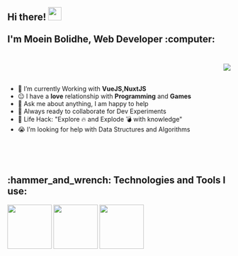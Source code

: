 <h2 align="left">
  <br>Hi there! <img src="https://user-images.githubusercontent.com/42378118/110234147-e3259600-7f4e-11eb-95be-0c4047144dea.gif" width="30"><br>
  <br> I'm Moein Bolidhe, Web Developer :computer:<br><br/>
</h2> 

<img src='https://i.pinimg.com/originals/aa/83/fa/aa83fa67b15cef9525e08a90fac02c1f.gif' align='right'>
<br/>
<br/>

- 🌱 I’m currently Working with **VueJS,NuxtJS**
- :neutral_face: I have a **love** relationship with **Programming** and **Games**
- 💬 Ask me about anything, I am happy to help
- 🚀 Always ready to collaborate for Dev Experiments
- 🎯 Life Hack: "Explore 🔥 and Explode 💣 with knowledge"
- 😭 I’m looking for help with Data Structures and Algorithms


<br />
<br />
<br />

<div>
  
  <h2 align="left">:hammer_and_wrench: Technologies and Tools I use:</h2>
  
  <img src="https://media3.giphy.com/media/ln7z2eWriiQAllfVcn/200w.webp" width="100">
  <img src="https://i.giphy.com/media/VgGthkhUvGgOit7Y9i/200.webp" width="100">
  <img src="https://i.giphy.com/media/KzJkzjggfGN5Py6nkT/200.webp" width="100">
 </div>

<!-- ![ezgif com-video-to-gif](https://user-images.githubusercontent.com/79712314/224818605-33dbd36c-70c8-47e8-8ff9-688d571124a4.gif) -->
<!-- ![ezgif com-video-to-gif (2)](https://user-images.githubusercontent.com/79712314/224819857-c7b05d98-276e-40b3-9c48-28bdc9d54a4e.gif) -->


<!--
**moein-bld/moein-bld** is a ✨ _special_ ✨ repository because its `README.md` (this file) appears on your GitHub profile.

Here are some ideas to get you started:

- 🔭 I’m currently working on ...
- 🌱 I’m currently learning ...
- 👯 I’m looking to collaborate on ...
- 🤔 I’m looking for help with ...
- 💬 Ask me about ...
- 📫 How to reach me: ...
- 😄 Pronouns: ...
- ⚡ Fun fact: ...
-->
